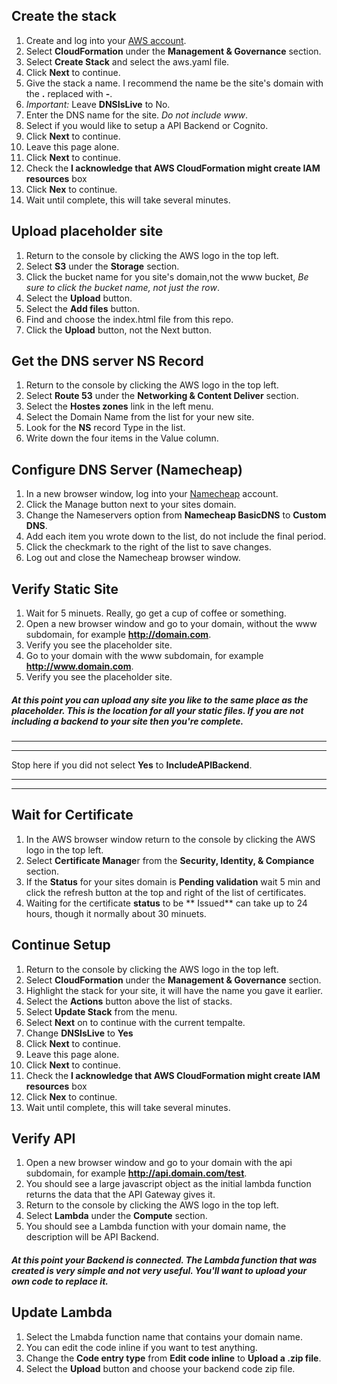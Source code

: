 ## Create the stack

1. Create and log into your [AWS account](https://aws.amazon.com).
2. Select **CloudFormation** under the **Management & Governance** section.
3. Select **Create Stack** and select the aws.yaml file.
4. Click **Next** to continue.
5. Give the stack a name. I recommend the name be the site's domain with the **.** replaced with **-**.
6. *Important:* Leave **DNSIsLive** to No.
7. Enter the DNS name for the site. *Do not include www*.
8. Select if you would like to setup a API Backend or Cognito.
9. Click **Next** to continue.
10. Leave this page alone.
11. Click **Next** to continue.
12. Check the **I acknowledge that AWS CloudFormation might create IAM resources** box
13. Click **Nex** to continue.
14. Wait until complete, this will take several minutes.


## Upload placeholder site

1. Return to the console by clicking the AWS logo in the top left.
2. Select **S3** under the **Storage** section.
3. Click the bucket name for you site's domain,not the www bucket, *Be sure to click the bucket name, not just the row*.
4. Select the **Upload** button.
5. Select the **Add files** button.
6. Find and choose the index.html file from this repo.
7. Click the **Upload** button, not the Next button.


## Get the DNS server NS Record

1. Return to the console by clicking the AWS logo in the top left.
2. Select **Route 53** under the **Networking & Content Deliver** section.
3. Select the **Hostes zones** link in the left menu.
4. Select the Domain Name from the list for your new site.
5. Look for the **NS** record Type in the list.
6. Write down the four items in the Value column.


## Configure DNS Server (Namecheap)

1. In a new browser window, log into your [Namecheap](http://namecheap.com) account.
2. Click the Manage button next to your sites domain.
3. Change the Nameservers option from **Namecheap BasicDNS** to **Custom DNS**.
4. Add each item you wrote down to the list, do not include the final period.
5. Click the checkmark to the right of the list to save changes.
6. Log out and close the Namecheap browser window.


## Verify Static Site

1. Wait for 5 minuets. Really, go get a cup of coffee or something.
2. Open a new browser window and go to your domain, without the www subdomain, for example **http://domain.com**.
3. Verify you see the placeholder site.
4. Go to your domain with the www subdomain, for example **http://www.domain.com**.
5. Verify you see the placeholder site.

##### At this point you can upload any site you like to the same place as the placeholder. This is the location for all your static files. If you are not including a backend to your site then you're complete.

---
---
Stop here if you did not select **Yes** to **IncludeAPIBackend**.

---
---



## Wait for Certificate

1. In the AWS browser window return to the console by clicking the AWS logo in the top left.
2. Select **Certificate Manage**r from the **Security, Identity, & Compiance** section.
3. If the **Status** for your sites domain is **Pending validation** wait 5 min and click the refresh button at the top and right of the list of certificates.
4. Waiting for the certificate **status** to be ** Issued** can take up to 24 hours, though it normally about 30 minuets.

## Continue Setup

1. Return to the console by clicking the AWS logo in the top left.
2. Select **CloudFormation** under the **Management & Governance** section.
3. Highlight the stack for your site, it will have the name you gave it earlier.
4. Select the **Actions** button above the list of stacks.
5. Select **Update Stack** from the menu.
6. Select **Next** on to continue with the current tempalte.
7. Change **DNSIsLive** to **Yes**
9. Click **Next** to continue.
10. Leave this page alone.
11. Click **Next** to continue.
12. Check the **I acknowledge that AWS CloudFormation might create IAM resources** box
13. Click **Nex** to continue.
14. Wait until complete, this will take several minutes.


## Verify API

1. Open a new browser window and go to your domain with the api subdomain, for example **http://api.domain.com/test**.
2. You should see a large javascript object as the initial lambda function returns the data that the API Gateway gives it.
3. Return to the console by clicking the AWS logo in the top left.
4. Select **Lambda** under the **Compute** section.
5. You should see a Lambda function with your domain name, the description will be API Backend.

##### At this point your Backend is connected. The Lambda function that was created is very simple and not very useful. You'll want to upload your own code to replace it.


## Update Lambda

1. Select the Lmabda function name that contains your domain name.
2. You can edit the code inline if you want to test anything.
3. Change the **Code entry type** from **Edit code inline** to **Upload a .zip file**.
4. Select the **Upload** button and choose your backend code zip file.
